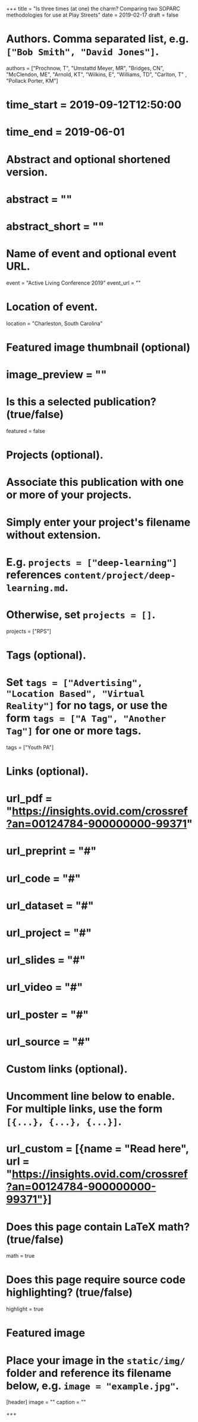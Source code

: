 +++
title = "Is three times (at one) the charm? Comparing two SOPARC methodologies for use at Play Streets"
date = 2019-02-17
draft = false

# Authors. Comma separated list, e.g. `["Bob Smith", "David Jones"]`.
authors = ["Prochnow, T", "Umstattd Meyer, MR", "Bridges, CN", "McClendon, ME", "Arnold, KT", "Wilkins, E", "Williams, TD", "Carlton, T" , "Pollack Porter, KM"]

# time_start = 2019-09-12T12:50:00
# time_end = 2019-06-01

# Abstract and optional shortened version.
# abstract = ""
# abstract_short = ""

# Name of event and optional event URL.
event = "Active Living Conference 2019"
event_url = ""

# Location of event.
 location = "Charleston, South Carolina"

# Featured image thumbnail (optional)
# image_preview = ""

# Is this a selected publication? (true/false)
featured = false

# Projects (optional).
#   Associate this publication with one or more of your projects.
#   Simply enter your project's filename without extension.
#   E.g. `projects = ["deep-learning"]` references `content/project/deep-learning.md`.
#   Otherwise, set `projects = []`.
projects = ["RPS"]

# Tags (optional).
#   Set `tags = ["Advertising", "Location Based", "Virtual Reality"]` for no tags, or use the form `tags = ["A Tag", "Another Tag"]` for one or more tags.
 tags = ["Youth PA"]

# Links (optional).
# url_pdf = "https://insights.ovid.com/crossref?an=00124784-900000000-99371"
# url_preprint = "#"
# url_code = "#"
# url_dataset = "#"
# url_project = "#"
# url_slides = "#"
# url_video = "#"
# url_poster = "#"
# url_source = "#"

# Custom links (optional).
#   Uncomment line below to enable. For multiple links, use the form `[{...}, {...}, {...}]`.
# url_custom = [{name = "Read here", url = "https://insights.ovid.com/crossref?an=00124784-900000000-99371"}]

# Does this page contain LaTeX math? (true/false)
math = true

# Does this page require source code highlighting? (true/false)
highlight = true

# Featured image
# Place your image in the `static/img/` folder and reference its filename below, e.g. `image = "example.jpg"`.
[header]
image = ""
caption = ""

+++
